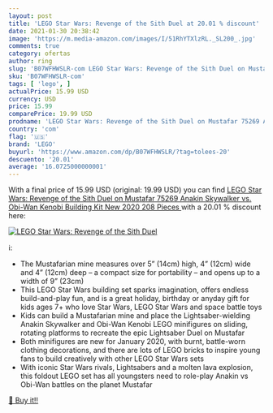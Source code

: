 ```yaml
---
layout: post
title: 'LEGO Star Wars: Revenge of the Sith Duel at 20.01 % discount'
date: 2021-01-30 20:38:42
image: 'https://m.media-amazon.com/images/I/51RhYTXlzRL._SL200_.jpg'
comments: true
category: ofertas
author: ring
slug: 'B07WFHWSLR-com LEGO Star Wars: Revenge of the Sith Duel on Mustafar...'
sku: 'B07WFHWSLR-com'
tags: [ 'lego', ]
actualPrice: 15.99 USD
currency: USD
price: 15.99
comparePrice: 19.99 USD
prodname: 'LEGO Star Wars: Revenge of the Sith Duel on Mustafar 75269 Anakin Skywalker vs. Obi-Wan Kenobi Building Kit  New 2020  208 Pieces '
country: 'com'
flag: '🇺🇸'
brand: 'LEGO'
buyurl: 'https://www.amazon.com/dp/B07WFHWSLR/?tag=tolees-20'
descuento: '20.01'
average: '16.0725000000001'
---
```


With a final price of 15.99 USD (original: 19.99 USD) you can find [LEGO Star Wars: Revenge of the Sith Duel on Mustafar 75269 Anakin Skywalker vs. Obi-Wan Kenobi Building Kit  New 2020  208 Pieces ](https://www.amazon.com/dp/B07WFHWSLR/?tag=tolees-20) with a  20.01 % discount here:

[![LEGO Star Wars: Revenge of the Sith Duel](https://m.media-amazon.com/images/I/51RhYTXlzRL._SL200_.jpg)](https://www.amazon.com/dp/B07WFHWSLR/?tag=tolees-20)

ℹ️:

- The Mustafarian mine measures over 5” (14cm) high, 4” (12cm) wide and 4” (12cm) deep – a compact size for portability – and opens up to a width of 9” (23cm)
- This LEGO Star Wars building set sparks imagination, offers endless build-and-play fun, and is a great holiday, birthday or anyday gift for kids ages 7+ who love Star Wars, LEGO Star Wars and space battle toys
- Kids can build a Mustafarian mine and place the Lightsaber-wielding Anakin Skywalker and Obi-Wan Kenobi LEGO minifigures on sliding, rotating platforms to recreate the epic Lightsaber Duel on Mustafar
- Both minifigures are new for January 2020, with burnt, battle-worn clothing decorations, and there are lots of LEGO bricks to inspire young fans to build creatively with other LEGO Star Wars sets
- With iconic Star Wars rivals, Lightsabers and a molten lava explosion, this foldout LEGO set has all youngsters need to role-play Anakin vs Obi-Wan battles on the planet Mustafar

[🛒 Buy it!!](https://www.amazon.com/dp/B07WFHWSLR/?tag=tolees-20)
